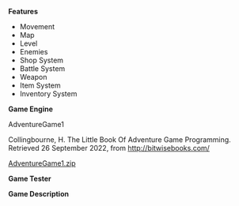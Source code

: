**Features**

* Movement
* Map
* Level
* Enemies
* Shop System
* Battle System
* Weapon
* Item System
* Inventory System

**Game Engine**

AdventureGame1

Collingbourne, H. The Little Book Of Adventure Game Programming. Retrieved 26 September 2022, from <http://bitwisebooks.com/>

[AdventureGame1.zip](uploads/ceac956ceab9514bbb6c66fb5a41e7a2/AdventureGame1.zip)

**Game Tester**

**Game Description**